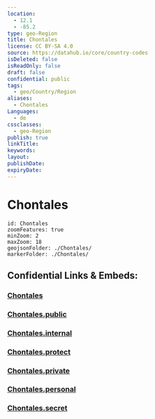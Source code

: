 ```yaml
---
location:
  - 12.1
  - -85.2
type: geo-Region
title: Chontales
license: CC BY-SA 4.0
source: https://datahub.io/core/country-codes
isDeleted: false
isReadOnly: false
draft: false
confidential: public
tags:
  - geo/Country/Region
aliases:
  - Chontales
Languages:
  - de
cssclasses:
  - geo-Region
publish: true
linkTitle:
keywords:
layout:
publishDate:
expiryDate:
---
```


# Chontales

```leaflet
id: Chontales
zoomFeatures: true 
minZoom: 2 
maxZoom: 18
geojsonFolder: ./Chontales/
markerFolder: ./Chontales/
```


## Confidential Links & Embeds: 

### [Chontales](/_Standards/Earth/Continent/America~Central/Nicaragua/departments~Nicaragua/Chontales.md) 

### [Chontales.public](/_public/Earth/Continent/America~Central/Nicaragua/departments~Nicaragua/Chontales.public.md) 

### [Chontales.internal](/_internal/Earth/Continent/America~Central/Nicaragua/departments~Nicaragua/Chontales.internal.md) 

### [Chontales.protect](/_protect/Earth/Continent/America~Central/Nicaragua/departments~Nicaragua/Chontales.protect.md) 

### [Chontales.private](/_private/Earth/Continent/America~Central/Nicaragua/departments~Nicaragua/Chontales.private.md) 

### [Chontales.personal](/_personal/Earth/Continent/America~Central/Nicaragua/departments~Nicaragua/Chontales.personal.md) 

### [Chontales.secret](/_secret/Earth/Continent/America~Central/Nicaragua/departments~Nicaragua/Chontales.secret.md)

